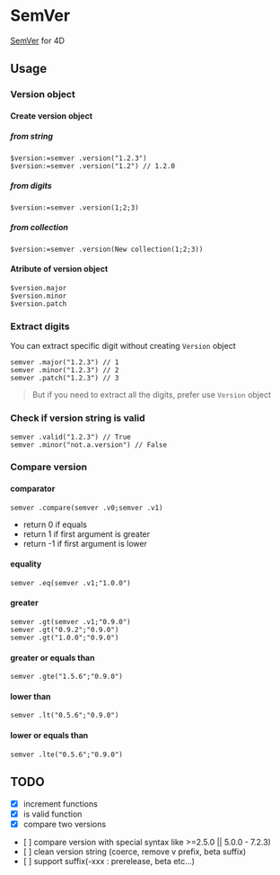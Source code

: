 # SemVer

[SemVer](https://semver.org/) for 4D

## Usage

### Version object

#### Create version object

##### from string

```4d
$version:=semver .version("1.2.3")
$version:=semver .version("1.2") // 1.2.0
```

##### from digits

```4d
$version:=semver .version(1;2;3)
```

##### from collection

```4d
$version:=semver .version(New collection(1;2;3))
```

#### Atribute of version object

```4d
$version.major
$version.minor
$version.patch
```

### Extract digits

You can extract specific digit without creating `Version` object

```4d
semver .major("1.2.3") // 1
semver .minor("1.2.3") // 2
semver .patch("1.2.3") // 3
```

> But if you need to extract all the digits, prefer use `Version` object

### Check if version string is valid

```4d
semver .valid("1.2.3") // True
semver .minor("not.a.version") // False
```

### Compare version

#### comparator

```4d
semver .compare(semver .v0;semver .v1)
```

- return 0 if equals
- return 1 if first argument is greater
- return -1 if first argument is lower

#### equality

```4d
semver .eq(semver .v1;"1.0.0")
```

#### greater

```4d
semver .gt(semver .v1;"0.9.0")
semver .gt("0.9.2";"0.9.0")
semver .gt("1.0.0";"0.9.0")
```

#### greater or equals than

```4d
semver .gte("1.5.6";"0.9.0")
```

#### lower than

```4d
semver .lt("0.5.6";"0.9.0")
```

#### lower or equals than

```4d
semver .lte("0.5.6";"0.9.0")
```

## TODO

- [x] increment functions
- [x] is valid function
- [x] compare two versions
- [ ] compare version with special syntax like >=2.5.0 || 5.0.0 - 7.2.3)
- [ ] clean version string (coerce, remove v prefix, beta suffix)
- [ ] support suffix(-xxx : prerelease, beta etc...)
